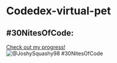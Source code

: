 # Codedex-virtual-pet

## #30NitesOfCode:
  [Check out my progress!](https://www.codedex.io/@JoshySquashy98/30-nites-of-code)  
  ![@JoshySquashy98 #30NitesOfCode](https://www.codedex.io/api/petStatus?user=JoshySquashy98)
